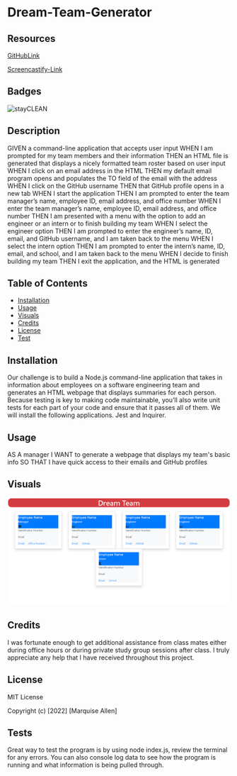 # Dream-Team-Generator
## Resources 
[GitHubLink](https://github.com/FocusKing/Dream-Team-Generator)


[Screencastify-Link](https://drive.google.com/file/d/1q1MM5qO6cuBPR3s47kFH91dza_ShOGd7/view)
## Badges
![stayCLEAN](https://img.shields.io/badge/stay-CLEAN-blue)

## Description
GIVEN a command-line application that accepts user input
WHEN I am prompted for my team members and their information
THEN an HTML file is generated that displays a nicely formatted team roster based on user input
WHEN I click on an email address in the HTML
THEN my default email program opens and populates the TO field of the email with the address
WHEN I click on the GitHub username
THEN that GitHub profile opens in a new tab
WHEN I start the application
THEN I am prompted to enter the team manager’s name, employee ID, email address, and office number
WHEN I enter the team manager’s name, employee ID, email address, and office number
THEN I am presented with a menu with the option to add an engineer or an intern or to finish building my team
WHEN I select the engineer option
THEN I am prompted to enter the engineer’s name, ID, email, and GitHub username, and I am taken back to the menu
WHEN I select the intern option
THEN I am prompted to enter the intern’s name, ID, email, and school, and I am taken back to the menu
WHEN I decide to finish building my team
THEN I exit the application, and the HTML is generated

## Table of Contents 

- [Installation](#installation)
- [Usage](#usage)
- [Visuals](#visuals)
- [Credits](#credits)
- [License](#license)
- [Test](#tests)

## Installation
Our challenge is to build a Node.js command-line application that takes in information about employees on a software engineering team and generates an HTML webpage that displays summaries for each person. Because testing is key to making code maintainable, you’ll also write unit tests for each part of your code and ensure that it passes all of them. We will install the following applications. Jest and Inquirer. 



## Usage
AS A manager
I WANT to generate a webpage that displays my team's basic info
SO THAT I have quick access to their emails and GitHub profiles  

## Visuals
![DreamTeam image](./images/Dream%20Team%20Generator.png)
## Credits
 I was fortunate enough to get additional assistance from class mates either during office hours or during private study group sessions after class. I truly appreciate any help that I have received throughout this project.



## License
MIT License

Copyright (c) [2022] [Marquise Allen]

## Tests
Great way to test the program is by using node index.js, review the terminal for any errors. You can also console log data to see how the program is running and what information is being pulled through. 